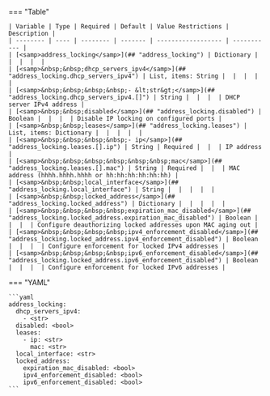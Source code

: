 <!--
  ~ Copyright (c) 2023 Arista Networks, Inc.
  ~ Use of this source code is governed by the Apache License 2.0
  ~ that can be found in the LICENSE file.
  -->
=== "Table"

    | Variable | Type | Required | Default | Value Restrictions | Description |
    | -------- | ---- | -------- | ------- | ------------------ | ----------- |
    | [<samp>address_locking</samp>](## "address_locking") | Dictionary |  |  |  |  |
    | [<samp>&nbsp;&nbsp;dhcp_servers_ipv4</samp>](## "address_locking.dhcp_servers_ipv4") | List, items: String |  |  |  |  |
    | [<samp>&nbsp;&nbsp;&nbsp;&nbsp;- &lt;str&gt;</samp>](## "address_locking.dhcp_servers_ipv4.[]") | String |  |  |  | DHCP server IPv4 address |
    | [<samp>&nbsp;&nbsp;disabled</samp>](## "address_locking.disabled") | Boolean |  |  |  | Disable IP locking on configured ports |
    | [<samp>&nbsp;&nbsp;leases</samp>](## "address_locking.leases") | List, items: Dictionary |  |  |  |  |
    | [<samp>&nbsp;&nbsp;&nbsp;&nbsp;- ip</samp>](## "address_locking.leases.[].ip") | String | Required |  |  | IP address |
    | [<samp>&nbsp;&nbsp;&nbsp;&nbsp;&nbsp;&nbsp;mac</samp>](## "address_locking.leases.[].mac") | String | Required |  |  | MAC address (hhhh.hhhh.hhhh or hh:hh:hh:hh:hh:hh) |
    | [<samp>&nbsp;&nbsp;local_interface</samp>](## "address_locking.local_interface") | String |  |  |  |  |
    | [<samp>&nbsp;&nbsp;locked_address</samp>](## "address_locking.locked_address") | Dictionary |  |  |  |  |
    | [<samp>&nbsp;&nbsp;&nbsp;&nbsp;expiration_mac_disabled</samp>](## "address_locking.locked_address.expiration_mac_disabled") | Boolean |  |  |  | Configure deauthorizing locked addresses upon MAC aging out |
    | [<samp>&nbsp;&nbsp;&nbsp;&nbsp;ipv4_enforcement_disabled</samp>](## "address_locking.locked_address.ipv4_enforcement_disabled") | Boolean |  |  |  | Configure enforcement for locked IPv4 addresses |
    | [<samp>&nbsp;&nbsp;&nbsp;&nbsp;ipv6_enforcement_disabled</samp>](## "address_locking.locked_address.ipv6_enforcement_disabled") | Boolean |  |  |  | Configure enforcement for locked IPv6 addresses |

=== "YAML"

    ```yaml
    address_locking:
      dhcp_servers_ipv4:
        - <str>
      disabled: <bool>
      leases:
        - ip: <str>
          mac: <str>
      local_interface: <str>
      locked_address:
        expiration_mac_disabled: <bool>
        ipv4_enforcement_disabled: <bool>
        ipv6_enforcement_disabled: <bool>
    ```

